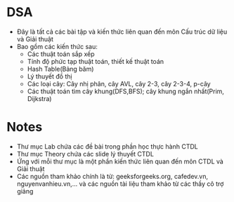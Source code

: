 # DSA
- Đây là tất cả các bài tập và kiến thức liên quan đến môn Cấu trúc dữ liệu và Giải thuật
- Bao gồm các kiến thức sau:
  + Các thuật toán sắp xếp
  + Tính độ phức tạp thuật toán, thiết kế thuật toán
  + Hash Table(Bảng băm)
  + Lý thuyết đồ thị
  + Các loại cây: Cây nhị phân, cây AVL, cây 2-3, cây 2-3-4, p-cây
  + Các thuật toán tìm cây khung(DFS,BFS); cây khung ngắn nhất(Prim, Dijkstra)
# Notes
- Thư mục Lab chứa các đề bài trong phần học thực hành CTDL
- Thư mục Theory chứa các slide lý thuyết CTDL
- Ứng với mỗi thư mục là một phần kiến thức liên quan đến môn CTDL và Giải thuật
- Các nguồn tham khảo chính là từ: geeksforgeeks.org, cafedev.vn, nguyenvanhieu.vn,... và các nguồn tài liệu tham khảo từ các thầy cô trợ giảng

